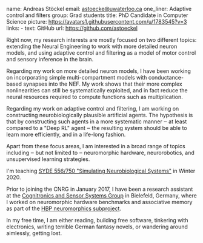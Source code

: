 name: Andreas Stöckel
email: astoecke@uwaterloo.ca
one_liner: Adaptive control and filters
group: Grad students
title: PhD Candidate in Computer Science
picture: https://avatars1.githubusercontent.com/u/1783545?v=3
links: 
    - text: GitHub
      url: https://github.com/astoeckel

Right now, my research interests are mostly focused on two different topics: extending the
Neural Engineering to work with more detailed neuron models, and using adaptive control and
filtering as a model of motor control and sensory inference in the brain.

Regarding my work on more detailed neuron models, I have been working on incorporating simple
multi-compartment models with conductance-based synapses into the NEF. My work shows that their
more complex nonlinearities can still be systematically exploited, and in fact reduce the neural
resources required to compute functions such as multiplication.

Regarding my work on adaptive control and filtering, I am working on constructing neurobiologically plausible
artificial agents. The hypothesis is that by constructing such agents in a more systematic manner ‒ at least
compared to a "Deep RL" agent ‒ the resulting system should be able to learn more efficiently, and in a
life-long fashion.

Apart from these focus areas, I am interested in a broad range of topics including ‒ but not limited to
‒ neuromorphic hardware, neurorobotics, and unsupervised learning strategies.

I'm teaching [SYDE 556/750 "Simulating Neurobiological Systems"](http://compneuro.uwaterloo.ca/courses/syde-750.html) in Winter 2020.

Prior to joining the CNRG in January 2017, I have been a research assistant at the
[Cognitronics and Sensor Systems Group](http://www.ks.cit-ec.uni-bielefeld.de/) in Bielefeld,
Germany, where I worked on neuromorphic hardware benchmarks and associative memory as part of the
[HBP neuromorphics subproject](https://www.humanbrainproject.eu/en/silicon-brains/).

In my free time, I am either reading, building free software, tinkering with electronics,
writing terrible German fantasy novels, or wandering around aimlessly, getting lost.

